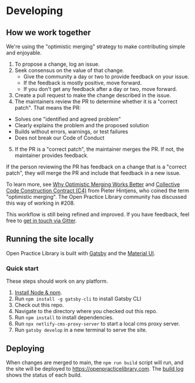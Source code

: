 # Developing

## How we work together

We're using the "optimistic merging" strategy to make contributing simple and enjoyable.

1. To propose a change, log an issue.
2. Seek consensus on the value of that change.
   - Give the community a day or two to provide feedback on your issue.
   - If the feedback is mostly positive, move forward.
   - If you don't get any feedback after a day or two, move forward.
3. Create a pull request to make the change described in the issue.
4. The maintainers review the PR to determine whether it is a "correct patch". That means the PR:
  - Solves one "identified and agreed problem"
  - Clearly explains the problem and the proposed solution
  - Builds without errors, warnings, or test failures
  - Does not break our Code of Conduct  
5. If the PR is a "correct patch", the maintainer merges the PR. If not, the maintainer provides feedback.

If the person reviewing the PR has feedback on a change that is a "correct patch", they will merge the PR and include that feedback in a new issue.

To learn more, see [Why Optimistic Merging Works Better](http://hintjens.com/blog:106) and [Collective Code Construction Contract (C4)](https://rfc.zeromq.org/spec:42/C4/) from Pieter Hintjens, who coined the term "optimistic merging". The Open Practice Library community has discussed this way of working in #208.

This workflow is still being refined and improved. If you have feedback, feel free to [get in touch via Gitter](https://gitter.im/openpracticelibrary/).

## Running the site locally
Open Practice Library is built with [Gatsby](https://gatsbyjs.org/) and the [Material UI](https://material-ui.com/).

### Quick start
These steps should work on any platform.

1. [Install Node & npm](https://nodejs.org/en/download/).
2. Run `npm install -g gatsby-cli` to install Gatsby CLI
3. Check out this repo.
4. Navigate to the directory where you checked out this repo.
5. Run `npm install` to install dependencies.
6. Run `npx netlify-cms-proxy-server` to start a local cms proxy server.
7. Run `gatsby develop` in a new terminal to serve the site.

## Deploying

When changes are merged to main, the `npm run build` script will run, and the site will be deployed to https://openpracticelibrary.com. The [build log](https://app.netlify.com/sites/openpracticelibrary/deploys?filter=main) shows the status of each build.
